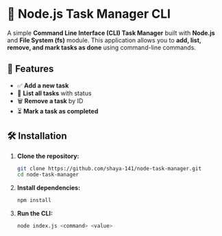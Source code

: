 # 📝 Node.js Task Manager CLI

A simple **Command Line Interface (CLI) Task Manager** built with **Node.js** and **File System (fs)** module. This application allows you to **add, list, remove, and mark tasks as done** using command-line commands.

## 🚀 Features
- ✅ **Add a new task**  
- 📌 **List all tasks** with status  
- 🗑️ **Remove a task** by ID  
- ⏳ **Mark a task as completed**  

## 🛠️ Installation
1. **Clone the repository:**
   ```bash
   git clone https://github.com/shaya-141/node-task-manager.git
   cd node-task-manager
   
2. **Install dependencies:**
   ```bash
   npm install
   
3. **Run the CLI:**
   ```bash
   node index.js <command> <value>



